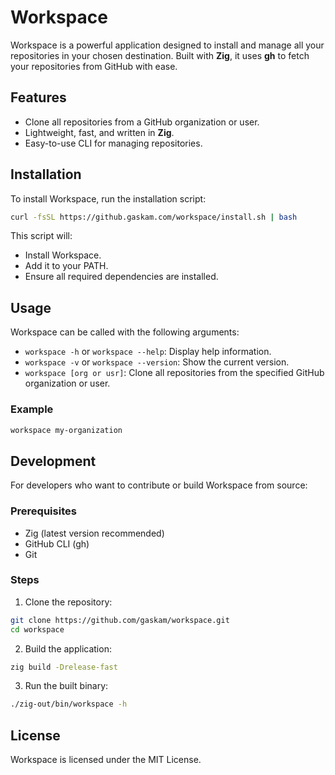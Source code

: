 # Workspace
Workspace is a powerful application designed to install and manage all your repositories in your chosen destination. Built with **Zig**, it uses **gh** to fetch your repositories from GitHub with ease.

## Features
- Clone all repositories from a GitHub organization or user.
- Lightweight, fast, and written in **Zig**.
- Easy-to-use CLI for managing repositories.

## Installation
To install Workspace, run the installation script:

```bash
curl -fsSL https://github.gaskam.com/workspace/install.sh | bash
```

This script will:
- Install Workspace.
- Add it to your PATH.
- Ensure all required dependencies are installed.

## Usage
Workspace can be called with the following arguments:
- `workspace -h` or `workspace --help`: Display help information.
- `workspace -v` or `workspace --version`: Show the current version.
- `workspace [org or usr]`: Clone all repositories from the specified GitHub organization or user.

### Example
```bash
workspace my-organization
```

## Development
For developers who want to contribute or build Workspace from source:

### Prerequisites
- Zig (latest version recommended)
- GitHub CLI (gh)
- Git

### Steps
1. Clone the repository:

```bash
git clone https://github.com/gaskam/workspace.git
cd workspace
```

2. Build the application:

```bash
zig build -Drelease-fast
```

3. Run the built binary:

```bash
./zig-out/bin/workspace -h
```

## License

Workspace is licensed under the MIT License.

